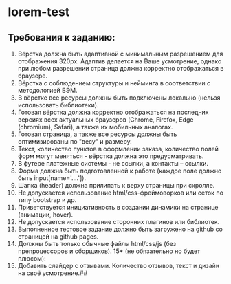 # lorem-test

## Требования к заданию:
1. Вёрстка должна быть адаптивной с минимальным разрешением для отображения 320px. Адаптив делается на Ваше усмотрение, однако при любом разрешении страница должна корректно отображаться в браузере.
2. Вёрстка с соблюдением структуры и нейминга в соответствии с методологией БЭМ.
3. В вёрстке все ресурсы должны быть подключены локально (нельзя использовать библиотеки).
4. Готовая вёрстка должна корректно отображаться на последних версиях всех актуальных браузеров (Chrome, Firefox, Edge (chromium), Safari), а также их мобильных аналогах.
5. Готовая страница, а также все ресурсы должны быть оптимизированы по "весу" и размеру.
6. Текст, количество пунктов в оформлении заказа, количество полей форм могут меняться - вёрстка должна это предусматривать.
7. В футере платежные системы - не ссылки, а контакты – ссылки.
8. Форма должна быть подготовленной к работе (каждое поле должно быть input[name='....']).
9. Шапка (header) должна прилипать к верху страницы при скролле.
10. Не допускается использование html/css-фреймоворков или сеток по типу bootstrap и др.
11. Приветствуется инициативность в создании динамики на странице (анимации, hover).
12. Не допускается использование сторонних плагинов или библиотек.
13. Выполненное тестовое задание должно быть загружено на github со страницей на github pages.
14. Должны быть только обычные файлы html/css/js (без препроцессоров и сборщиков). 15* (не обязательно но будет плюсом):
16. Добавить слайдер с отзывами. Количество отзывов, текст и дизайн на своё усмотрение.##